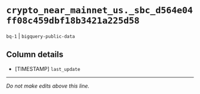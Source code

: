 # `crypto_near_mainnet_us._sbc_d564e04ff08c459dbf18b3421a225d58`
`bq-1` | `bigquery-public-data`

## Column details
* [TIMESTAMP] `last_update`

-------------------------------------------------------------------------------
*Do not make edits above this line.*

